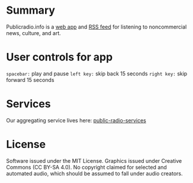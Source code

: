 # Summary
Publicradio.info is a [web app](http://www.publicradio.info) and [RSS feed](http://publicradio.info/feed.xml) for listening to noncommercial news, culture, and art.

# User controls for app
`spacebar:` play and pause
`left key:` skip back 15 seconds
`right key:` skip forward 15 seconds

# Services
Our aggregating service lives here: [public-radio-services](https://github.com/ags2121/public-radio-services)

# License
Software issued under the MIT License. Graphics issued under Creative Commons (CC BY-SA 4.0). No copyright claimed for selected and automated audio, which should be assumed to fall under audio creators.
